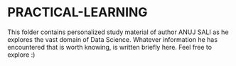 # PRACTICAL-LEARNING
 This folder contains personalized study material of author ANUJ SALI as he explores the vast domain of Data Science.
 Whatever information he has encountered that is worth knowing, is written briefly here.
 Feel free to explore :)
